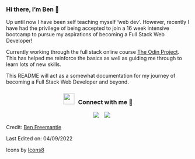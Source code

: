 ### Hi there, I’m Ben 👋

Up until now I have been self teaching myself ‘web dev’. However, recently I have had the privilege of being accepted to join a 16 week intensive bootcamp to pursue my aspirations of becoming a Full Stack Web Developer!

Currently working through the full stack online course [The Odin Project](https://www.theodinproject.com/). This has helped me reinforce the basics as well as guiding me through to learn lots of new skills.

This README will act as a somewhat documentation for my journey of becoming a Full Stack Web Developer and beyond.

<h3 align="center" > <img src="https://media.giphy.com/media/iY8CRBdQXODJSCERIr/giphy.gif" width="30" height="30" style="margin-right: 10px;">Connect with me 🤝 </h3>

<p align="center">
    <div align="center" class="icons-social" style="margin-left: 10px;">
        <a style="margin-left: 10px;" href="https://www.linkedin.com/in/ben-freemantle/">
        <img src="https://img.icons8.com/dusk/64/000000/linkedin--v1.png"></a>
        <a style="margin-left: 10px;" href="https://dev.to/benfreemantle">
        <img src="https://img.icons8.com/windows/64/000000/dev.png"></a>
    </div>
</p>

Credit: [Ben Freemantle](https://github.com/bennyfreemantle)

Last Edited on: 04/09/2022

Icons by <a target="_blank" href="https://icons8.com">Icons8</a>
